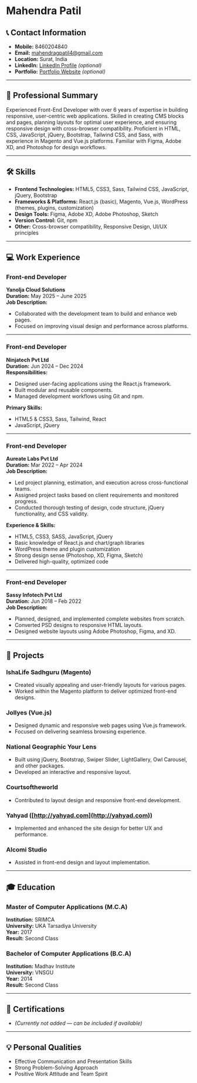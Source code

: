 # Mahendra Patil  

## 📞 Contact Information  
- **Mobile:** 8460204840  
- **Email:** mahendragpatil4@gmail.com  
- **Location:** Surat, India  
- **LinkedIn:** [LinkedIn Profile](#) *(optional)*  
- **Portfolio:** [Portfolio Website](#) *(optional)*  

---

## 💼 Professional Summary  
Experienced Front-End Developer with over 6 years of expertise in building responsive, user-centric web applications. Skilled in creating CMS blocks and pages, planning layouts for optimal user experience, and ensuring responsive design with cross-browser compatibility. Proficient in HTML, CSS, JavaScript, jQuery, Bootstrap, Tailwind CSS, and Sass, with experience in Magento and Vue.js platforms. Familiar with Figma, Adobe XD, and Photoshop for design workflows.

---

## 🛠 Skills  
- **Frontend Technologies:** HTML5, CSS3, Sass, Tailwind CSS, JavaScript, jQuery, Bootstrap  
- **Frameworks & Platforms:** React.js (basic), Magento, Vue.js, WordPress (themes, plugins, customization)  
- **Design Tools:** Figma, Adobe XD, Adobe Photoshop, Sketch  
- **Version Control:** Git, npm  
- **Other:** Cross-browser compatibility, Responsive Design, UI/UX principles

---

## 💻 Work Experience  

### Front-end Developer  
**Yanolja Cloud Solutions**  
**Duration:** May 2025 – June 2025  
**Job Description:**  
- Collaborated with the development team to build and enhance web pages.  
- Focused on improving visual design and performance across platforms.  

---

### Front-end Developer  
**Ninjatech Pvt Ltd**  
**Duration:** Jun 2024 – Dec 2024  
**Responsibilities:**  
- Designed user-facing applications using the React.js framework.  
- Built modular and reusable components.  
- Managed development workflows using Git and npm.  

**Primary Skills:**  
- HTML5 & CSS3, Sass, Tailwind, React  
- JavaScript, jQuery  

---

### Front-end Developer  
**Aureate Labs Pvt Ltd**  
**Duration:** Mar 2022 – Apr 2024  
**Job Description:**  
- Led project planning, estimation, and execution across cross-functional teams.  
- Assigned project tasks based on client requirements and monitored progress.  
- Conducted thorough testing of design, code structure, jQuery functionality, and CSS validity.  

**Experience & Skills:**  
- HTML5, CSS3, SASS, JavaScript, jQuery  
- Basic knowledge of React.js and chart/graph libraries  
- WordPress theme and plugin customization  
- Strong design sense (Photoshop, XD, Figma, Sketch)  
- Delivered high-quality, optimized code  

---

### Front-end Developer  
**Sassy Infotech Pvt Ltd**  
**Duration:** Jun 2018 – Feb 2022  
**Job Description:**  
- Planned, designed, and implemented complete websites from scratch.  
- Converted PSD designs to responsive HTML layouts.  
- Designed website layouts using Adobe Photoshop, Figma, and XD.  

---

## 📁 Projects  

### IshaLife Sadhguru (Magento)  
- Created visually appealing and user-friendly layouts for various pages.  
- Worked within the Magento platform to deliver optimized front-end designs.

### Jollyes (Vue.js)  
- Designed dynamic and responsive web pages using Vue.js framework.  
- Focused on delivering seamless browsing experience.

### National Geographic Your Lens  
- Built using jQuery, Bootstrap, Swiper Slider, LightGallery, Owl Carousel, and other packages.  
- Developed an interactive and responsive layout.

### Courtsoftheworld  
- Contributed to layout design and responsive front-end development.

### Yahyad ([http://yahyad.com](http://yahyad.com))  
- Implemented and enhanced the site design for better UX and performance.

### Alcomi Studio  
- Assisted in front-end design and layout implementation.

---

## 🎓 Education  

### Master of Computer Applications (M.C.A)  
**Institution:** SRIMCA  
**University:** UKA Tarsadiya University  
**Year:** 2017  
**Result:** Second Class  

### Bachelor of Computer Applications (B.C.A)  
**Institution:** Madhav Institute  
**University:** VNSGU  
**Year:** 2014  
**Result:** Second Class  

---

## 📜 Certifications  
- *(Currently not added — can be included if available)*  

---

## 💡 Personal Qualities  
- Effective Communication and Presentation Skills  
- Strong Problem-Solving Approach  
- Positive Work Attitude and Team Spirit  
